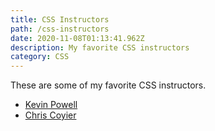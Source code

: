 ```yaml
---
title: CSS Instructors
path: /css-instructors
date: 2020-11-08T01:13:41.962Z
description: My favorite CSS instructors
category: CSS
---
```

These are some of my favorite CSS instructors. 

* [Kevin Powell](https://www.youtube.com/kepowob)
* [Chris Coyier](https://twitter.com/chriscoyier)